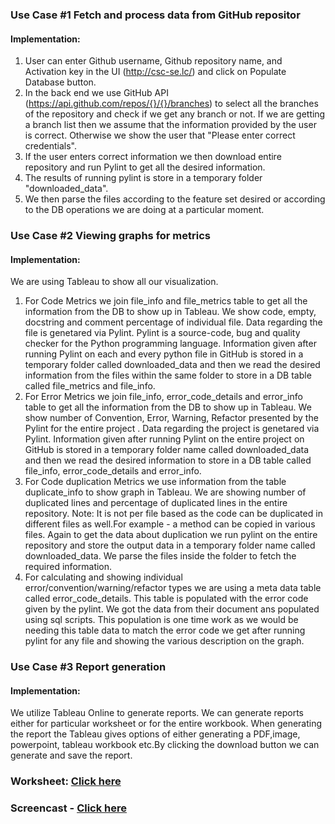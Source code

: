 ### Use Case #1 Fetch and process data from GitHub repositor

#### Implementation:
1) User can enter Github username, Github repository name, and Activation key in the UI (http://csc-se.lc/) and click on Populate Database button.
2) In the back end we use GitHub API (https://api.github.com/repos/{}/{}/branches) to select all the branches of the repository and check if we get any branch or not. If we are getting a branch list then we assume that the information provided by the user is correct. Otherwise we show the user that "Please enter correct credentials".
3) If the user enters correct information we then download entire repository and run Pylint to get all the desired information. 
4) The results of running pylint is store in a temporary folder "downloaded_data". 
5) We then parse the files according to the feature set desired or according to the DB operations we are doing at a particular moment. 

### Use Case #2 Viewing graphs for metrics 

#### Implementation:
We are using Tableau to show all our visualization.
1) For Code Metrics we join file_info and file_metrics table to get all the information from the DB to show up in Tableau. We show code, empty, docstring and comment percentage of individual file. Data regarding the file is genetared via Pylint. Pylint is a source-code, bug and quality checker for the Python programming language. Information given after running Pylint on each and every python file in GitHub is stored in a temporary folder called downloaded_data and then we read the desired information from the files within the same folder to store in a DB table called file_metrics and file_info.
2) For Error Metrics we join file_info, error_code_details and error_info table to get all the information from the DB to show up in Tableau. We show number of Convention, Error, Warning, Refactor presented by the Pylint for the entire project . Data regarding the project is genetared via Pylint. Information given after running Pylint on the entire project on GitHub is stored in a temporary folder name called downloaded_data and then we read the desired information to store in a DB table called file_info, error_code_details and error_info.
3) For Code duplication Metrics we use information from the table duplicate_info to show graph in Tableau. We are showing number of duplicated lines and percentage of duplicated lines in the entire repository. Note: It is not per file based as the code can be duplicated in different files as well.For example - a method can be copied in various files. Again to get the data about duplication we run pylint on the entire repository and store the output data in a temporary folder name called downloaded_data. We parse the files inside the folder to fetch the required information.
4) For calculating and showing individual error/convention/warning/refactor types we are using a meta data table called error_code_details. This table is populated with the error code given by the pylint. We got the data from their document ans populated using sql scripts. This population is one time work as we would be needing this table data to match the error code we get after running pylint for any file and showing the various description on the graph.


### Use Case #3 Report generation

#### Implementation:

We utilize Tableau Online to generate reports. We can generate reports either for particular worksheet or for the entire workbook. When generating the report the Tableau gives options of either generating a PDF,image, powerpoint, tableau workbook etc.By clicking the download button we can generate and save the report. 


### Worksheet: [Click here](https://github.ncsu.edu/apareek2/csc510-project/blob/master/docroot/automated-project-analyzer-reports/WORKSHEET2.md)

### Screencast - [Click here](https://youtu.be/dJeG_TD5uv0)
